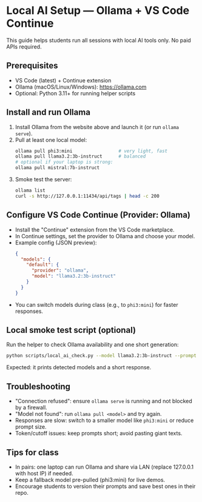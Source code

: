# Local AI Setup — Ollama + VS Code Continue

This guide helps students run all sessions with local AI tools only. No paid APIs required.

## Prerequisites
- VS Code (latest) + Continue extension
- Ollama (macOS/Linux/Windows): https://ollama.com
- Optional: Python 3.11+ for running helper scripts

## Install and run Ollama
1) Install Ollama from the website above and launch it (or run `ollama serve`).
2) Pull at least one local model:
   ```bash
   ollama pull phi3:mini                 # very light, fast
   ollama pull llama3.2:3b-instruct      # balanced
   # optional if your laptop is strong:
   ollama pull mistral:7b-instruct
   ```
3) Smoke test the server:
   ```bash
   ollama list
   curl -s http://127.0.0.1:11434/api/tags | head -c 200
   ```

## Configure VS Code Continue (Provider: Ollama)
- Install the "Continue" extension from the VS Code marketplace.
- In Continue settings, set the provider to Ollama and choose your model.
- Example config (JSON preview):
  ```json
  {
    "models": {
      "default": {
        "provider": "ollama",
        "model": "llama3.2:3b-instruct"
      }
    }
  }
  ```
- You can switch models during class (e.g., to `phi3:mini`) for faster responses.

## Local smoke test script (optional)
Run the helper to check Ollama availability and one short generation:
```bash
python scripts/local_ai_check.py --model llama3.2:3b-instruct --prompt "Say 'Hello TCE'."
```
Expected: it prints detected models and a short response.

## Troubleshooting
- "Connection refused": ensure `ollama serve` is running and not blocked by a firewall.
- "Model not found": run `ollama pull <model>` and try again.
- Responses are slow: switch to a smaller model like `phi3:mini` or reduce prompt size.
- Token/cutoff issues: keep prompts short; avoid pasting giant texts.

## Tips for class
- In pairs: one laptop can run Ollama and share via LAN (replace 127.0.0.1 with host IP) if needed.
- Keep a fallback model pre-pulled (phi3:mini) for live demos.
- Encourage students to version their prompts and save best ones in their repo.
